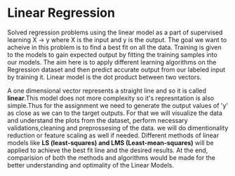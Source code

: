 # Linear Regression

Solved regression problems using the linear model as a part of supervised learning X -> y where X is the input and y is the output. The goal we want to acheive in this problem is to find a best fit on all the data. Training is given to the models to gain expected output by fitting the training samples into our models. The aim here is to apply different learning algorithms on the Regression dataset and then predict accurate output from our labeled input by training it. Linear model is the dot product between two vectors.

A one dimensional vector represents a straight line and so it is called <b>linear</b>.This model does not more complexity so it's represntation is also simple.Thus for the assignment we need to generate the output values of 'y' as close as we can to the target outputs. For that we will visualize the data and understand the plots from the dataset, perform necessary validations,cleaning and preprossesing of the data. we will do dimentionality reduction or feature scaling as well if needed. Different methods of linear models like <b>LS (least-squares) and LMS (Least-mean-squares)</b> will be applied to achieve the best fit line and the desired results. At the end, comparision of both the methods and algorithms would be made for the better understanding and optimality of the Linear Models.
